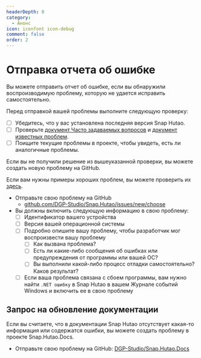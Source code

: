 ```yaml
---
headerDepth: 0
category:
  - Анонс
icon: iconfont icon-debug
comment: false
order: 2
---
```


# Отправка отчета об ошибке

Вы можете отправить отчет об ошибке, если вы обнаружили воспроизводимую проблему, которую не удается исправить самостоятельно.

Перед отправкой вашей проблемы выполните следующую проверку:

- [ ] Убедитесь, что у вас установлена последняя версия Snap Hutao.
- [ ] Проверьте [документ Часто задаваемых вопросов](../advanced/FAQ.md) и [документ известных проблем](../advanced/known-issue.md).
- [ ] Поищите текущие проблемы в проекте, чтобы увидеть, есть ли аналогичные проблемы.

Если вы не получили решение из вышеуказанной проверки, вы можете создать новую проблему на GitHub.

Если вам нужны примеры хороших проблем, вы можете проверить их [здесь](https://github.com/DGP-Studio/Snap.Hutao/issues?q=is%3Aissue+label%3A%E4%BC%98%E8%B4%A8%E9%97%AE%E9%A2%98+is%3Aclosed).

- Отправьте свою проблему на GitHub
  - [github.com/DGP-Studio/Snap.Hutao/issues/new/choose](https://github.com/DGP-Studio/Snap.Hutao/issues/new/choose)
- Вы должны включить следующую информацию в свою проблему:
  - [ ] Идентификатор вашего устройства
  - [ ] Версия вашей операционной системы
  - [ ] Подробно опишите вашу проблему, чтобы разработчик мог воспроизвести вашу проблему
    - [ ] Как вызвана проблема?
    - [ ] Есть ли какие-либо сообщения об ошибках или предупреждения от программы или вашей ОС?
    - [ ] Вы выполнили какой-либо процесс отладки самостоятельно? Каков результат?
  - [ ] Если ваша проблема связана с сбоем программы, вам нужно найти `.NET ошибку` в Snap Hutao в вашем Журнале событий Windows и включить ее в свою проблему

## Запрос на обновление документации

Если вы считаете, что в документации Snap Hutao отсутствует какая-то информация или содержатся ошибки, вы можете создать проблему в проекте Snap.Hutao.Docs.

- Отправьте свою проблему на GitHub: [DGP-Studio/Snap.Hutao.Docs](https://github.com/DGP-Studio/Snap.Hutao.Docs/issues/new/choose)

